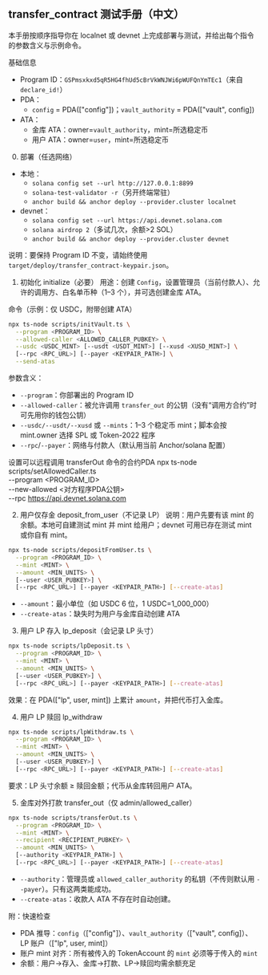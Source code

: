 ## transfer_contract 测试手册（中文）

本手册按顺序指导你在 localnet 或 devnet 上完成部署与测试，并给出每个指令的参数含义与示例命令。

基础信息
- Program ID：`GSPmsxkxd5qR5HG4fhUd5cBrVkWNJWi6pWUFQnYmTEc1`（来自 `declare_id!`）
- PDA：
  - `config` = PDA(["config"])；`vault_authority` = PDA(["vault", config])
- ATA：
  - 金库 ATA：owner=`vault_authority`，mint=所选稳定币
  - 用户 ATA：owner=`user`，mint=所选稳定币

0. 部署（任选网络）
- 本地：
  - `solana config set --url http://127.0.0.1:8899`
  - `solana-test-validator -r`（另开终端常驻）
  - `anchor build && anchor deploy --provider.cluster localnet`
- devnet：
  - `solana config set --url https://api.devnet.solana.com`
  - `solana airdrop 2`（多试几次，余额>2 SOL）
  - `anchor build && anchor deploy --provider.cluster devnet`

说明：要保持 Program ID 不变，请始终使用 `target/deploy/transfer_contract-keypair.json`。

1) 初始化 initialize（必要）
用途：创建 `Config`，设置管理员（当前付款人）、允许的调用方、白名单币种（1–3 个），并可选创建金库 ATA。

命令（示例：仅 USDC，附带创建 ATA）
```bash
npx ts-node scripts/initVault.ts \
  --program <PROGRAM_ID> \
  --allowed-caller <ALLOWED_CALLER_PUBKEY> \
  --usdc <USDC_MINT> [--usdt <USDT_MINT>] [--xusd <XUSD_MINT>] \
  [--rpc <RPC_URL>] [--payer <KEYPAIR_PATH>] \
  --send-atas
```
参数含义：
- `--program`：你部署出的 Program ID
- `--allowed-caller`：被允许调用 `transfer_out` 的公钥（没有“调用方合约”时可先用你的钱包公钥）
- `--usdc/--usdt/--xusd` 或 `--mints`：1–3 个稳定币 mint；脚本会按 mint.owner 选择 SPL 或 Token-2022 程序
- `--rpc`/`--payer`：网络与付款人（默认用当前 Anchor/solana 配置）




设置可以远程调用 transferOut  命令的合约PDA
npx ts-node scripts/setAllowedCaller.ts \
  --program <PROGRAM_ID> \
  --new-allowed <对方程序PDA公钥> \
  --rpc https://api.devnet.solana.com





2) 用户仅存金 deposit_from_user（不记录 LP）
说明：用户先要有该 mint 的余额。本地可自建测试 mint 并 mint 给用户；devnet 可用已存在测试 mint 或你自有 mint。

```bash
npx ts-node scripts/depositFromUser.ts \
  --program <PROGRAM_ID> \
  --mint <MINT> \
  --amount <MIN_UNITS> \
  [--user <USER_PUBKEY>] \
  [--rpc <RPC_URL>] [--payer <KEYPAIR_PATH>] [--create-atas]
```
- `--amount`：最小单位（如 USDC 6 位，1 USDC=1_000_000）
- `--create-atas`：缺失时为用户与金库自动创建 ATA

3) 用户 LP 存入 lp_deposit（会记录 LP 头寸）
```bash
npx ts-node scripts/lpDeposit.ts \
  --program <PROGRAM_ID> \
  --mint <MINT> \
  --amount <MIN_UNITS> \
  [--user <USER_PUBKEY>] \
  [--rpc <RPC_URL>] [--payer <KEYPAIR_PATH>] [--create-atas]
```
效果：在 PDA(["lp", user, mint]) 上累计 `amount`，并把代币打入金库。

4) 用户 LP 赎回 lp_withdraw
```bash
npx ts-node scripts/lpWithdraw.ts \
  --program <PROGRAM_ID> \
  --mint <MINT> \
  --amount <MIN_UNITS> \
  [--user <USER_PUBKEY>] \
  [--rpc <RPC_URL>] [--payer <KEYPAIR_PATH>] [--create-atas]
```
要求：LP 头寸余额 ≥ 赎回金额；代币从金库转回用户 ATA。

5) 金库对外打款 transfer_out（仅 admin/allowed_caller）
```bash
npx ts-node scripts/transferOut.ts \
  --program <PROGRAM_ID> \
  --mint <MINT> \
  --recipient <RECIPIENT_PUBKEY> \
  --amount <MIN_UNITS> \
  [--authority <KEYPAIR_PATH>] \
  [--rpc <RPC_URL>] [--payer <KEYPAIR_PATH>] [--create-atas]
```
- `--authority`：管理员或 `allowed_caller_authority` 的私钥（不传则默认用 `--payer`）。只有这两类能成功。
- `--create-atas`：收款人 ATA 不存在时自动创建。

附：快速检查
- PDA 推导：`config`（["config"]）、`vault_authority`（["vault", config]）、LP 账户（["lp", user, mint]）
- 账户 mint 对齐：所有被传入的 TokenAccount 的 `mint` 必须等于传入的 `mint`
- 余额：用户→存入、金库→打款、LP→赎回均需余额充足



